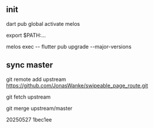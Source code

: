 ## init
dart pub global activate melos

export $PATH:...

melos exec -- flutter pub upgrade --major-versions

## sync master
git remote add upstream https://github.com/JonasWanke/swipeable_page_route.git

git fetch upstream

git merge upstream/master

20250527 1bec1ee
